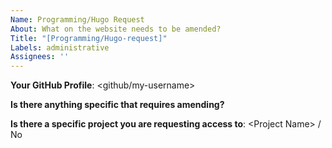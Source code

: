 ```yaml
---
Name: Programming/Hugo Request
About: What on the website needs to be amended?
Title: "[Programming/Hugo-request]"
Labels: administrative
Assignees: ''
---
```


__Your GitHub Profile__: \<github/my-username\>

__Is there anything specific that requires amending?__

__Is there a specific project you are requesting access to__: \<Project Name\> / No
